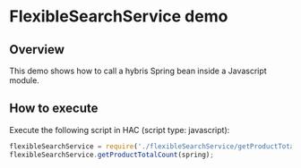 # FlexibleSearchService demo

## Overview
This demo shows how to call a hybris Spring bean inside a Javascript module.

## How to execute

Execute the following script in HAC (script type: javascript):
```javascript
flexibleSearchService = require('./flexibleSearchService/getProductTotalCount');
flexibleSearchService.getProductTotalCount(spring);
```